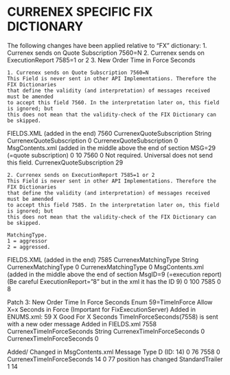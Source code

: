 # CURRENEX SPECIFIC FIX DICTIONARY

The following changes have been applied relative to “FX” dictionary:
    1. Currenex sends on Quote Subscription 7560=N
    2. Currenex sends on ExecutionReport 7585=1 or 2
    3. New Order Time in Force Seconds



    1. Currenex sends on Quote Subscription 7560=N
  	This Field is never sent in other API Implementations. Therefore the FIX Dictionaries
 	that define the validity (and interpretation) of messages received  must be amended
	to accept this field 7560. In the interpretation later on, this field is ignored; but
 	this does not mean that the validity-check of the FIX Dictionary can be skipped.
FIELDS.XML (added in the end)
<Fields>
<Tag>7560</Tag>
<FieldName>CurrenexQuoteSubscription</FieldName>
<Type>String</Type>
<Desc>CurrenexQuoteSubscription</Desc>
<LenRefers>0</LenRefers>
<AbbrName>CurrenexQuoteSubscription</AbbrName>
<OverrideXMLName></OverrideXMLName>
<NotReqXML>0</NotReqXML>
</Fields>
MsgContents.xml (added in the middle above the end of section MSG=29 (=quote subscription)
<MsgContents>
<Indent>0</Indent>
<Position>10</Position>
<TagText>7560</TagText>
<Reqd>0</Reqd> 		Not required. Universal does not send this field.
<Description>CurrenexQuoteSubscription
</Description>
<MsgID>29</MsgID>
</MsgContents>

    2. Currenex sends on ExecutionReport 7585=1 or 2
  	This Field is never sent in other API Implementations. Therefore the FIX Dictionaries
 	that define the validity (and interpretation) of messages received  must be amended
	to accept this field 7585. In the interpretation later on, this field is ignored; but
 	this does not mean that the validity-check of the FIX Dictionary can be skipped.

 	MatchingType. 
 	1 = aggressor
 	2 = aggressed. 

FIELDS.XML (added in the end)
<Fields>
<Tag>7585</Tag>
<FieldName>CurrenexMatchingType</FieldName>
<Type>String</Type>
<Desc> CurrenexMatchingType </Desc>
<LenRefers>0</LenRefers>
<AbbrName> CurrenexMatchingType </AbbrName>
<OverrideXMLName></OverrideXMLName>
<NotReqXML>0</NotReqXML>
</Fields>
MsgContents.xml (added in the middle above the end of section MsgID=9 (=execution report)
 	(Be careful ExecutionReport=”8” but in the xml it has the ID 9)
<MsgContents>
<Indent>0</Indent>
<Position>100</Position>
<TagText>7585</TagText>
<Reqd>0</Reqd>
<Description>
</Description>
<MsgID>8</MsgID>
</MsgContents>

Patch 3:  New Order Time In Force Seconds
Enum 59=TimeInForce Allow X=x Seconds in Force (Important for FixExecutionServer)
Added in ENUMS.xml:
<Enums>
<Tag>59</Tag>
<Enum>X</Enum>
<Description>Good For X Seconds</Description>
</Enums>
TimeInForceSeconds(7558) is sent with a new oder message
Added in FIELDS.xml
<Fields>
<Tag>7558</Tag>
<FieldName>CurrenexTimeInForceSeconds</FieldName>
<Type>String</Type>
<Desc> CurrenexTimeInForceSeconds </Desc>
<LenRefers>0</LenRefers>
<AbbrName> CurrenexTimeInForceSeconds </AbbrName>
<OverrideXMLName></OverrideXMLName>
<NotReqXML>0</NotReqXML>
</Fields>

Added/ Changed in MsgContents.xml 	Message Type D (ID: 14) 
<MsgContents>
<Indent>0</Indent>
<Position>76</Position>
<TagText>7558</TagText>
<Reqd>0</Reqd>
<Description>CurrenexTimeInForceSeconds 
</Description>
<MsgID>14</MsgID>
</MsgContents>
<MsgContents>
<Indent>0</Indent>
<Position>77</Position> 		position has changed
<TagText>StandardTrailer</TagText>
<Reqd>1</Reqd>
<Description>
</Description>
<MsgID>14</MsgID>
</MsgContents>